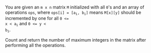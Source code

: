 You are given an `m x n` matrix `M` initialized with all `0`'s and an array of operations `ops`, where <code>ops[i] = [a<sub>i</sub>, b<sub>i</sub>]</code> means `M[x][y]` should be incremented by one for all <code>0 <= x < a<sub>i</sub></code> and <code>0 <= y &lt; b<sub>i</sub></code>.

Count and return the number of maximum integers in the matrix after performing all the operations.